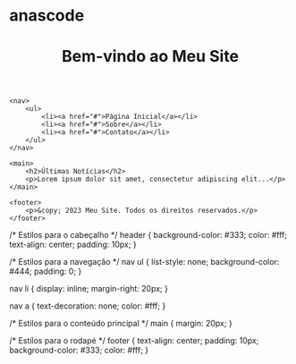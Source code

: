 # anascode
<!DOCTYPE html>
<html>
<head>
    <title>Meu Site</title>
</head>
<body>
    <header>
        <h1>Bem-vindo ao Meu Site</h1>
    </header>
    
    <nav>
        <ul>
            <li><a href="#">Página Inicial</a></li>
            <li><a href="#">Sobre</a></li>
            <li><a href="#">Contato</a></li>
        </ul>
    </nav>
    
    <main>
        <h2>Últimas Notícias</h2>
        <p>Lorem ipsum dolor sit amet, consectetur adipiscing elit...</p>
    </main>
    
    <footer>
        <p>&copy; 2023 Meu Site. Todos os direitos reservados.</p>
    </footer>
</body>
</html
  /* Estilos para o corpo do site */
body {
    font-family: Arial, sans-serif;
    margin: 0;
    padding: 0;
    background-color: #f0f0f0;
}

/* Estilos para o cabeçalho */
header {
    background-color: #333;
    color: #fff;
    text-align: center;
    padding: 10px;
}

/* Estilos para a navegação */
nav ul {
    list-style: none;
    background-color: #444;
    padding: 0;
}

nav li {
    display: inline;
    margin-right: 20px;
}

nav a {
    text-decoration: none;
    color: #fff;
}

/* Estilos para o conteúdo principal */
main {
    margin: 20px;
}

/* Estilos para o rodapé */
footer {
    text-align: center;
    padding: 10px;
    background-color: #333;
    color: #fff;
}
